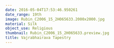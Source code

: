 ```yaml
---
date: 2016-05-04T17:53:46.950261
date_range: 19th
image: Rubin_C2006_15_2H065633.2000x2000.jpg
material: Silk
object_use: Religious
thumbnail: Rubin_C2006_15_2H065633.preview.jpg
title: Vajrabhairava Tapestry
---
```


